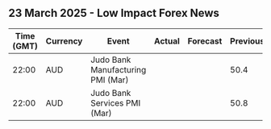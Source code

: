 ## 23 March 2025 - Low Impact Forex News

| Time (GMT) | Currency | Event | Actual | Forecast | Previous |
|------|----------|-------|--------|----------|----------|
| 22:00 | AUD | Judo Bank Manufacturing PMI (Mar) |  |  | 50.4 |
| 22:00 | AUD | Judo Bank Services PMI (Mar) |  |  | 50.8 |
